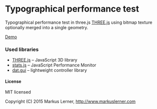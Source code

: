 # Typographical performance test

Typographical performance test in three.js [THREE.js](https://github.com/mrdoob/three.js/) using bitmap texture optionally merged into a single geometry.

[Demo](https://test.markuslerner.com/typo)



### Used libraries

* [THREE.js](https://github.com/mrdoob/three.js/) – JavaScript 3D library
* [stats.js](https://github.com/mrdoob/stats.js) – JavaScript Performance Monitor
* [dat.gui](https://github.com/dataarts/dat.gui) – lightweight controller library



#### License ####

MIT licensed

Copyright (C) 2015 Markus Lerner, http://www.markuslerner.com
